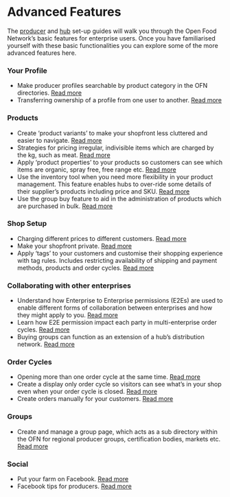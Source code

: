 # Advanced Features

The [producer](/producer-set-up-guide.md) and [hub](/hubs-set-up-guide.md) set-up guides will walk you through the Open Food Network’s basic features for enterprise users. Once you have familiarised yourself with these basic functionalities you can explore some of the more advanced features here.

### Your Profile

* Make producer profiles searchable by product category in the OFN directories.
  [Read more](https://openfoodnetwork.org/user-guide/advanced-features/making-a-producer-profile-searchable-by-product-category/)
* Transferring ownership of a profile from one user to another.
  [Read more](https://openfoodnetwork.org/user-guide/advanced-features/transferring-ownership-of-a-profile/)

### Products

* Create ‘product variants’ to make your shopfront less cluttered and easier to navigate.
  [Read more ](https://openfoodnetwork.org/user-guide/advanced-features/product-variants/)
* Strategies for pricing irregular, indivisible items which are charged by the kg, such as meat.
  [Read more](https://openfoodnetwork.org/user-guide/advanced-features/pricing-irregular-indivisible-meat-items/)
* Apply ‘product properties’ to your products so customers can see which items are organic, spray free, free range etc.
  [Read more](https://openfoodnetwork.org/user-guide/advanced-features/product-properties-i-e-certified-organic-free-range-etc/)
* Use the inventory tool when you need more flexibility in your product management. This feature enables hubs to over-ride some details of their supplier’s products including price and SKU.
  [Read more](https://openfoodnetwork.org/user-guide/advanced-features/inventory/)
* Use the group buy feature to aid in the administration of products which are purchased in bulk.
  [Read more](https://openfoodnetwork.org/user-guide/advanced-features/group-buy)

### Shop Setup

* Charging different prices to different customers.
  [Read more](https://openfoodnetwork.org/user-guide/advanced-features/charging-different-prices-to-different-customers/)
* Make your shopfront private.
  [Read more](https://openfoodnetwork.org/user-guide/advanced-features/private-shopfronts/)
* Apply ‘tags’ to your customers and customise their shopping experience with tag rules. Includes restricting availability of shipping and payment methods, products and order cycles.
  [Read more](https://openfoodnetwork.org/user-guide/advanced-features/customer-accounts-and-tagging/)

### Collaborating with other enterprises

* Understand how Enterprise to Enterprise permissions \(E2Es\) are used to enable different forms of collaboration between enterprises and how they might apply to you.
  [Read more](https://openfoodnetwork.org/user-guide/advanced-features/enterprise-to-enterprise-permissions-e2es/)
* Learn how E2E permission impact each party in multi-enterprise order cycles.
  [Read more](https://openfoodnetwork.org/user-guide/advanced-features/complexocpermissions/)
* Buying groups can function as an extension of a hub’s distribution network.
  [Read more](https://openfoodnetwork.org/user-guide/model/buying-group/)

### Order Cycles

* Opening more than one order cycle at the same time. 
  [Read more](https://openfoodnetwork.org/user-guide/advanced-features/opening-more-than-one-order-cycle/)
* Create a display only order cycle so visitors can see what’s in your shop even when your order cycle is closed.
  [Read more](https://openfoodnetwork.org/user-guide/advanced-features/creating-display-only-order-cycles/)
* Create orders manually for your customers.
  [Read more](https://openfoodnetwork.org/user-guide/advanced-features/create-an-order/)

### Groups

* Create and manage a group page, which acts as a sub directory within the OFN for regional producer groups, certification bodies, markets etc.
  [Read more](https://openfoodnetwork.org/user-guide/advanced-features/managing-a-group-page/)

### Social

* Put your farm on Facebook.
  [Read more](https://openfoodnetwork.org/user-guide/advanced-features/putting-your-farm-on-facebook/)
* Facebook tips for producers.
  [Read more](https://openfoodnetwork.org/user-guide/advanced-features/facebook-tips/)



